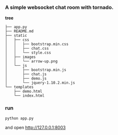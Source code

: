 ###  A simple websocket chat room with tornado.

**tree** 

    ├── app.py
    ├── README.md
    ├── static
    │   ├── css
    │   │   ├── bootstrap.min.css
    │   │   ├── chat.css
    │   │   └── style.css
    │   ├── images
    │   │   └── arrow-up.png
    │   └── js
    │       ├── bootstrap.min.js
    │       ├── chat.js
    │       ├── demo.js
    │       └── jquery-1.10.2.min.js
    └── templates
        ├── demo.html
        └── index.html

### run 
    python app.py

and open http://127.0.0.1:8003 


